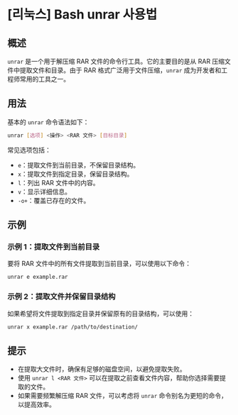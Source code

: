 # [리눅스] Bash unrar 사용법

## 概述
`unrar` 是一个用于解压缩 RAR 文件的命令行工具。它的主要目的是从 RAR 压缩文件中提取文件和目录。由于 RAR 格式广泛用于文件压缩，`unrar` 成为开发者和工程师常用的工具之一。

## 用法
基本的 `unrar` 命令语法如下：

```bash
unrar [选项] <操作> <RAR 文件> [目标目录]
```

常见选项包括：
- `e`：提取文件到当前目录，不保留目录结构。
- `x`：提取文件到指定目录，保留目录结构。
- `l`：列出 RAR 文件中的内容。
- `v`：显示详细信息。
- `-o+`：覆盖已存在的文件。

## 示例
### 示例 1：提取文件到当前目录
要将 RAR 文件中的所有文件提取到当前目录，可以使用以下命令：

```bash
unrar e example.rar
```

### 示例 2：提取文件并保留目录结构
如果希望将文件提取到指定目录并保留原有的目录结构，可以使用：

```bash
unrar x example.rar /path/to/destination/
```

## 提示
- 在提取大文件时，确保有足够的磁盘空间，以避免提取失败。
- 使用 `unrar l <RAR 文件>` 可以在提取之前查看文件内容，帮助你选择需要提取的文件。
- 如果需要频繁解压缩 RAR 文件，可以考虑将 `unrar` 命令别名为更短的命令，以提高效率。